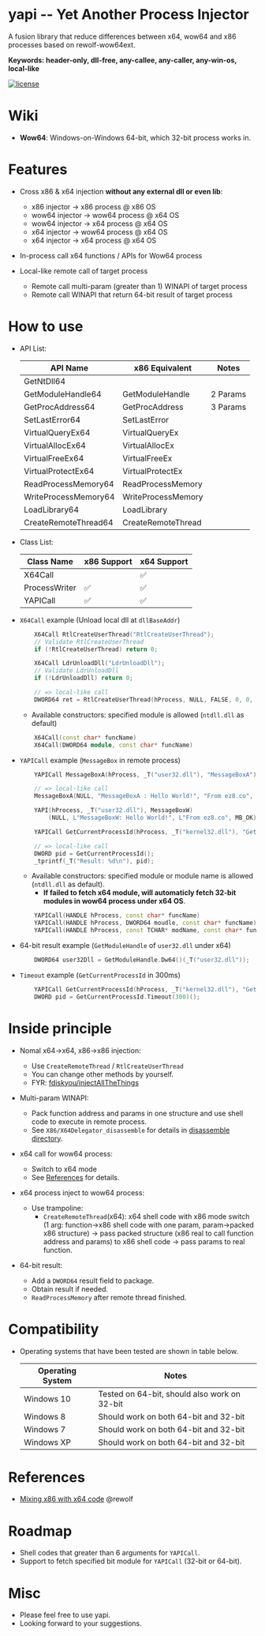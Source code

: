 # yapi -- Yet Another Process Injector
A fusion library that reduce differences between x64, wow64 and x86 processes based on rewolf-wow64ext.

**Keywords: header-only, dll-free, any-callee, any-caller, any-win-os, local-like**

[![license](https://img.shields.io/badge/license-MIT-brightgreen.svg?style=flat)](https://github.com/ez8-co/yapi/blob/master/LICENSE)

# Wiki

- **Wow64**: Windows-on-Windows 64-bit, which 32-bit process works in.

# Features

- Cross x86 & x64 injection **without any external dll or even lib**:
    - x86 injector -> x86 process @ x86 OS
    - wow64 injector -> wow64 process @ x64 OS
    - wow64 injector -> x64 process @ x64 OS
    - x64 injector -> wow64 process @ x64 OS
    - x64 injector -> x64 process @ x64 OS

- In-process call x64 functions / APIs for Wow64 process

- Local-like remote call of target process
    - Remote call multi-param (greater than 1) WINAPI of target process
    - Remote call WINAPI that return 64-bit result of target process

# How to use

- API List:

    |  API Name       |   x86 Equivalent   | Notes         |
    |---------------|------------------------|---------------|
    | GetNtDll64           |                         |       |
    | GetModuleHandle64    | GetModuleHandle         | 2 Params |
    | GetProcAddress64     | GetProcAddress          | 3 Params |
    | SetLastError64       | SetLastError            |       |
    | VirtualQueryEx64     | VirtualQueryEx          |       |
    | VirtualAllocEx64     | VirtualAllocEx          |       |
    | VirtualFreeEx64      | VirtualFreeEx           |       |
    | VirtualProtectEx64   | VirtualProtectEx        |       |
    | ReadProcessMemory64  | ReadProcessMemory       |       |
    | WriteProcessMemory64 | WriteProcessMemory      |       |
    | LoadLibrary64        | LoadLibrary             |       |
    | CreateRemoteThread64 | CreateRemoteThread      |       |

- Class List:

    |  Class Name       |   x86 Support   | x64 Support         |
    |---------------|------------------------|---------------|
    | X64Call           |  | :white_check_mark: |
    | ProcessWriter    | :white_check_mark: | :white_check_mark: |
    | YAPICall     | :white_check_mark: | :white_check_mark: |

- `X64Call` example (Unload local dll at `dllBaseAddr`)

    ```cpp
        X64Call RtlCreateUserThread("RtlCreateUserThread");
        // Validate RtlCreateUserThread
        if (!RtlCreateUserThread) return 0;

        X64Call LdrUnloadDll("LdrUnloadDll");
        // Validate LdrUnloadDll
        if (!LdrUnloadDll) return 0;

        // => local-like call
        DWORD64 ret = RtlCreateUserThread(hProcess, NULL, FALSE, 0, 0, NULL, LdrUnloadDll, dllBaseAddr, NULL, NULL);
    ```

    - Available constructors: specified module is allowed (`ntdll.dll` as default)
    
    ```cpp
        X64Call(const char* funcName)
        X64Call(DWORD64 module, const char* funcName)
    ```

- `YAPICall` example (`MessageBox` in remote process)

    ```cpp
        YAPICall MessageBoxA(hProcess, _T("user32.dll"), "MessageBoxA");

        // => local-like call
        MessageBoxA(NULL, "MessageBoxA : Hello World!", "From ez8.co", MB_OK);

        YAPI(hProcess, _T("user32.dll"), MessageBoxW)
            (NULL, L"MessageBoxW: Hello World!", L"From ez8.co", MB_OK);

        YAPICall GetCurrentProcessId(hProcess, _T("kernel32.dll"), "GetCurrentProcessId");

        // => local-like call
        DWORD pid = GetCurrentProcessId();
        _tprintf(_T("Result: %d\n"), pid);
    ```

    - Available constructors: specified module or module name is allowed (`ntdll.dll` as default).
      - **If failed to fetch x64 module, will automaticly fetch 32-bit modules in wow64 process under x64 OS**.

    ```cpp
        YAPICall(HANDLE hProcess, const char* funcName)
        YAPICall(HANDLE hProcess, DWORD64 moudle, const char* funcName)
        YAPICall(HANDLE hProcess, const TCHAR* modName, const char* funcName)
    ```

- 64-bit result example (`GetModuleHandle` of `user32.dll` under x64)

    ```cpp
        DWORD64 user32Dll = GetModuleHandle.Dw64()(_T("user32.dll"));
    ```

- `Timeout` example (`GetCurrentProcessId` in 300ms)

    ```cpp
        YAPICall GetCurrentProcessId(hProcess, _T("kernel32.dll"), "GetCurrentProcessId");
        DWORD pid = GetCurrentProcessId.Timeout(300)();
    ```

# Inside principle

- Nomal x64->x64, x86->x86 injection:
  - Use `CreateRemoteThread` / `RtlCreateUserThread`
  - You can change other methods by yourself.
  - FYR: [fdiskyou/injectAllTheThings](https://github.com/fdiskyou/injectAllTheThings)

- Multi-param WINAPI:
  - Pack function address and params in one structure and use shell code to execute in remote process.
  - See `X86/X64Delegator_disassemble` for details in [disassemble directory](https://github.com/ez8-co/yapi/tree/master/disassemble).

- x64 call for wow64 process:
  - Switch to x64 mode
  - See [References](#references) for details.

- x64 process inject to wow64 process:
  - Use trampoline:
    - `CreateRemoteThread`(x64): x64 shell code with x86 mode switch (1 arg: function->x86 shell code with one param, param->packed x86 structure) -> pass packed structure (x86 real to call function address and params) to x86 shell code -> pass params to real function.

- 64-bit result:
  - Add a `DWORD64` result field to package.
  - Obtain result if needed.
  - `ReadProcessMemory` after remote thread finished.

# Compatibility

- Operating systems that have been tested are shown in table below.

    | Operating System      |   Notes  |
    |-----------------------|----------|
    | Windows 10            | Tested on 64-bit, should also work on 32-bit |
    | Windows 8             | Should work on both 64-bit and 32-bit |
    | Windows 7             | Should work on both 64-bit and 32-bit |
    | Windows XP            | Should work on both 64-bit and 32-bit |

# References

- [Mixing x86 with x64 code](http://blog.rewolf.pl/blog/?p=102) @rewolf

# Roadmap

- Shell codes that greater than 6 arguments for `YAPICall`.
- Support to fetch specified bit module for `YAPICall` (32-bit or 64-bit).

# Misc

- Please feel free to use yapi.
- Looking forward to your suggestions.

